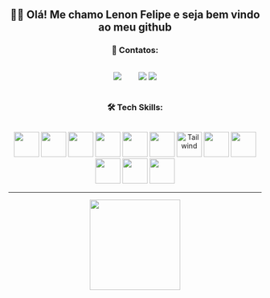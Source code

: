 <h2 align="center">🖐🏽 Olá! Me chamo Lenon Felipe e seja bem vindo ao meu github</h2>

<div align="center">

  <h3>📱 Contatos:</h3>
  <br />
<a style="padding-right: 30;" href="https://www.instagram.com/llennonfelipe?igsh=cDI0cTV0NzQyOWd5" target="_blank"><img loading="lazy" src="https://img.shields.io/badge/-Instagram-%23E4405F?style=for-the-badge&logo=instagram&logoColor=white" target="_blank"></a>
<a href = "mailto:contato@lenonfelipe98@gmail.com"><img loading="lazy" src="https://img.shields.io/badge/Gmail-D14836?style=for-the-badge&logo=gmail&logoColor=white" target="_blank"></a>
<a href="https://www.linkedin.com/in/lenon-felipe-460642304" target="_blank"><img loading="lazy" src="https://img.shields.io/badge/-LinkedIn-%230077B5?style=for-the-badge&logo=linkedin&logoColor=white" target="_blank"></a>   
</div>
<br />

<h3 align="center">🛠 Tech Skills: </h3>
<br />

<div align="center">
  <img height="50px" width="50px" src="https://cdn.jsdelivr.net/gh/devicons/devicon@latest/icons/html5/html5-original.svg" />
  <img height="50px" width="50px" src="https://cdn.jsdelivr.net/gh/devicons/devicon@latest/icons/css3/css3-original.svg" />
  <img height="50px" width="50px" src="https://cdn.jsdelivr.net/gh/devicons/devicon@latest/icons/javascript/javascript-original.svg" />
  <img height="50px" width="50px" src="https://cdn.jsdelivr.net/gh/devicons/devicon@latest/icons/typescript/typescript-original.svg" />
  <img height="50px" width="50px" src="https://cdn.jsdelivr.net/gh/devicons/devicon@latest/icons/bootstrap/bootstrap-original.svg" />
  <img height="50px" width="50px" src="https://cdn.jsdelivr.net/gh/devicons/devicon@latest/icons/react/react-original.svg" />
  <img height="50px" width="50px" alt="Tailwind" src="https://cdn.jsdelivr.net/gh/devicons/devicon@latest/icons/tailwindcss/tailwindcss-original.svg" />
  <img height="50px" width="50px" src="https://cdn.jsdelivr.net/gh/devicons/devicon@latest/icons/nodejs/nodejs-plain-wordmark.svg" />
  <img height="50px" width="50px" src="https://cdn.jsdelivr.net/gh/devicons/devicon@latest/icons/mysql/mysql-original-wordmark.svg" />
  <img height="50px" width="50px" src="https://cdn.jsdelivr.net/gh/devicons/devicon@latest/icons/postgresql/postgresql-plain-wordmark.svg" />
  <img height="50px" width="50px" src="https://cdn.jsdelivr.net/gh/devicons/devicon@latest/icons/mongodb/mongodb-plain-wordmark.svg" />
  <img height="50px" width="50px" src="https://cdn.jsdelivr.net/gh/devicons/devicon@latest/icons/express/express-original.svg" />

            
</p>
</div>

<hr>

<div align="center">
<a href="https://github.com/LenonFelipe">
<img height="180em" src="https://github-readme-stats.vercel.app/api/top-langs/?username=LenonFelipe&layout=compact&langs_count=7&theme=dracula"/>

</div>

